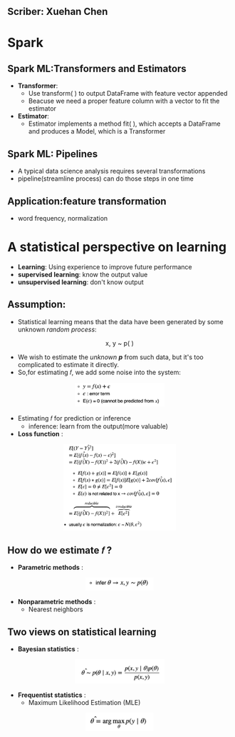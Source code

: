 ## Scriber: Xuehan Chen

# Spark
## Spark ML:Transformers and Estimators

- **Transformer**:
	- Use transform( ) to output DataFrame with feature vector appended 
	- Beacuse we need a proper feature column with a vector to fit the estimator
- **Estimator**:
	- Estimator implements a method fit( ), which accepts a DataFrame and produces a Model, which is a Transformer

## Spark ML: Pipelines
- A typical data science analysis requires several transformations
- pipeline(streamline process) can do those steps in one time

## Application:feature transformation 
- word frequency, normalization

# A statistical perspective on learning
- **Learning**: Using experience to improve future performance
- **supervised learning**: know the output value
- **unsupervised learning**: don't know output

## Assumption: 
- Statistical learning means that the data have been generated by some unknown *random process*:

<p align="center">
	x, y ~ p( )
<p>
	
- We wish to estimate the *unknown **p*** from such data, but it's too complicated to estimate it directly.
- So,for estimating  𝑓, we add some noise into the system:<br/>
<p align="center">	
<img src="https://github.com/samantha96/ist718_notes/blob/master/markdown/image/error.png" width=40%>
</p>

- Estimating 𝑓 for prediction or inference
	-  inference: learn from the output(more valuable)
- **Loss function** :<br/> 
<p align="center">
<img src="https://github.com/samantha96/ist718_notes/blob/master/markdown/image/Loss%20function.png" width=50%>
</p>

## How do we estimate 𝑓 ?
- **Parametric methods** :
<p align="center">	
<img src="https://github.com/samantha96/ist718_notes/blob/master/markdown/image/theta.png" width=30%>
</p>
	
- **Nonparametric methods** :
	- Nearest neighbors

## Two views on statistical learning
- **Bayesian statistics** :
<p align="center">	
<img src="https://github.com/samantha96/ist718_notes/blob/master/markdown/image/bayesian.png" width=40%>
</p>

- **Frequentist statistics** :
	- Maximum Likelihood Estimation (MLE)
<p align="center">	
<img src="https://github.com/samantha96/ist718_notes/blob/master/markdown/image/MLE.png" width=30%>
</p>

	 
	 





